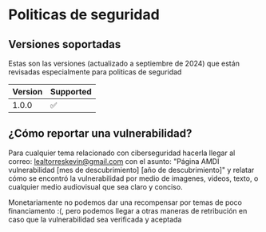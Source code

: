 # Politicas de seguridad

## Versiones soportadas

Estas son las versiones (actualizado a septiembre de 2024) que están revisadas especialmente para politicas de seguridad

| Version | Supported          |
| ------- | ------------------ |
| 1.0.0   | :white_check_mark: |

## ¿Cómo reportar una vulnerabilidad?

Para cualquier tema relacionado con ciberseguridad hacerla llegar al correo: lealtorreskevin@gmail.com con el asunto: "Página AMDI vulnerabilidad [mes de descubrimiento] [año de descubrimiento]"
y relatar cómo se encontró la vulnerabilidad por medio de imagenes, videos, texto, o cualquier medio audiovisual que sea claro y conciso.

Monetariamente no podemos dar una recompensar por temas de poco financiamento :(, pero podemos llegar a otras maneras de retribución en caso que la vulnerabilidad sea verificada y aceptada

